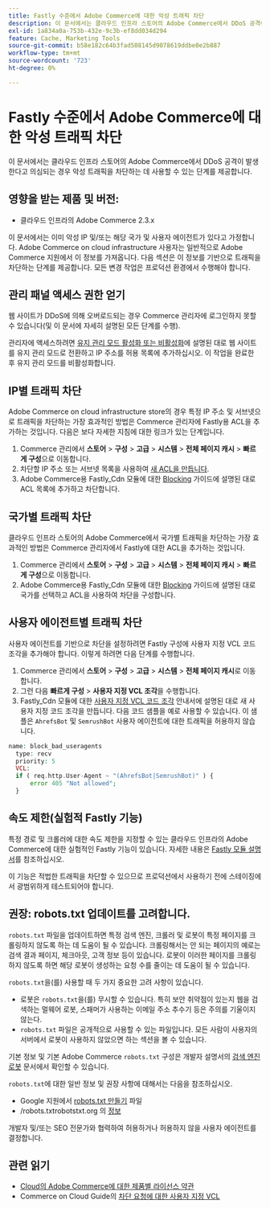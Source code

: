 ```yaml
---
title: Fastly 수준에서 Adobe Commerce에 대한 악성 트래픽 차단
description: 이 문서에서는 클라우드 인프라 스토어의 Adobe Commerce에서 DDoS 공격이 발생한다고 의심되는 경우 악성 트래픽을 차단하는 데 사용할 수 있는 단계를 제공합니다.
exl-id: 1a834a0a-753b-432e-9c3b-ef8dd034d294
feature: Cache, Marketing Tools
source-git-commit: b58e182c64b3fad508145d9078619ddbe0e2b887
workflow-type: tm+mt
source-wordcount: '723'
ht-degree: 0%

---
```


# Fastly 수준에서 Adobe Commerce에 대한 악성 트래픽 차단

이 문서에서는 클라우드 인프라 스토어의 Adobe Commerce에서 DDoS 공격이 발생한다고 의심되는 경우 악성 트래픽을 차단하는 데 사용할 수 있는 단계를 제공합니다.

## 영향을 받는 제품 및 버전:

* 클라우드 인프라의 Adobe Commerce 2.3.x

이 문서에서는 이미 악성 IP 및/또는 해당 국가 및 사용자 에이전트가 있다고 가정합니다. Adobe Commerce on cloud infrastructure 사용자는 일반적으로 Adobe Commerce 지원에서 이 정보를 가져옵니다. 다음 섹션은 이 정보를 기반으로 트래픽을 차단하는 단계를 제공합니다. 모든 변경 작업은 프로덕션 환경에서 수행해야 합니다.

## 관리 패널 액세스 권한 얻기

웹 사이트가 DDoS에 의해 오버로드되는 경우 Commerce 관리자에 로그인하지 못할 수 있습니다(및 이 문서에 자세히 설명된 모든 단계를 수행).

관리자에 액세스하려면 [유지 관리 모드 활성화 또는 비활성화](https://experienceleague.adobe.com/ko/docs/commerce-operations/installation-guide/tutorials/maintenance-mode)에 설명된 대로 웹 사이트를 유지 관리 모드로 전환하고 IP 주소를 허용 목록에 추가하십시오. 이 작업을 완료한 후 유지 관리 모드를 비활성화합니다.

## IP별 트래픽 차단

Adobe Commerce on cloud infrastructure store의 경우 특정 IP 주소 및 서브넷으로 트래픽을 차단하는 가장 효과적인 방법은 Commerce 관리자에 Fastly용 ACL을 추가하는 것입니다. 다음은 보다 자세한 지침에 대한 링크가 있는 단계입니다.

1. Commerce 관리에서 **스토어** > **구성** > **고급** > **시스템** > **전체 페이지 캐시** > **빠르게 구성**&#x200B;으로 이동합니다.
1. 차단할 IP 주소 또는 서브넷 목록을 사용하여 [새 ACL을 만듭니다](https://github.com/fastly/fastly-magento2/blob/master/Documentation/Guides/ACL.md).
1. Adobe Commerce용 Fastly\_Cdn 모듈에 대한 [Blocking](https://github.com/fastly/fastly-magento2/blob/master/Documentation/Guides/BLOCKING.md) 가이드에 설명된 대로 ACL 목록에 추가하고 차단합니다.

## 국가별 트래픽 차단

클라우드 인프라 스토어의 Adobe Commerce에서 국가별 트래픽을 차단하는 가장 효과적인 방법은 Commerce 관리자에서 Fastly에 대한 ACL을 추가하는 것입니다.

1. Commerce 관리에서 **스토어** > **구성** > **고급** > **시스템** > **전체 페이지 캐시** > **빠르게 구성**&#x200B;으로 이동합니다.
1. Adobe Commerce용 Fastly\_Cdn 모듈에 대한 [Blocking](https://github.com/fastly/fastly-magento2/blob/master/Documentation/Guides/BLOCKING.md) 가이드에 설명된 대로 국가를 선택하고 ACL을 사용하여 차단을 구성합니다.

## 사용자 에이전트별 트래픽 차단

사용자 에이전트를 기반으로 차단을 설정하려면 Fastly 구성에 사용자 지정 VCL 코드 조각을 추가해야 합니다. 이렇게 하려면 다음 단계를 수행합니다.

1. Commerce 관리에서 **스토어** > **구성** > **고급** > **시스템** > **전체 페이지 캐시**&#x200B;로 이동합니다.
1. 그런 다음 **빠르게 구성** > **사용자 지정 VCL 조각**&#x200B;을 수행합니다.
1. Fastly\_Cdn 모듈에 대한 [사용자 지정 VCL 코드 조각](https://github.com/fastly/fastly-magento2/blob/master/Documentation/Guides/CUSTOM-VCL-SNIPPETS.md) 안내서에 설명된 대로 새 사용자 지정 코드 조각을 만듭니다. 다음 코드 샘플을 예로 사용할 수 있습니다. 이 샘플은 `AhrefsBot` 및 `SemrushBot` 사용자 에이전트에 대한 트래픽을 허용하지 않습니다.

```php
name: block_bad_useragents
  type: recv
  priority: 5
  VCL:
  if ( req.http.User-Agent ~ "(AhrefsBot|SemrushBot)" ) {
      error 405 "Not allowed";
  }
```

## 속도 제한(실험적 Fastly 기능)

특정 경로 및 크롤러에 대한 속도 제한을 지정할 수 있는 클라우드 인프라의 Adobe Commerce에 대한 실험적인 Fastly 기능이 있습니다. 자세한 내용은 [Fastly 모듈 설명서](https://github.com/fastly/fastly-magento2/blob/master/Documentation/Guides/RATE-LIMITING.md)를 참조하십시오.

이 기능은 적법한 트래픽을 차단할 수 있으므로 프로덕션에서 사용하기 전에 스테이징에서 광범위하게 테스트되어야 합니다.

## 권장: robots.txt 업데이트를 고려합니다.

`robots.txt` 파일을 업데이트하면 특정 검색 엔진, 크롤러 및 로봇이 특정 페이지를 크롤링하지 않도록 하는 데 도움이 될 수 있습니다. 크롤링해서는 안 되는 페이지의 예로는 검색 결과 페이지, 체크아웃, 고객 정보 등이 있습니다. 로봇이 이러한 페이지를 크롤링하지 않도록 하면 해당 로봇이 생성하는 요청 수를 줄이는 데 도움이 될 수 있습니다.

`robots.txt`을(를) 사용할 때 두 가지 중요한 고려 사항이 있습니다.

* 로봇은 `robots.txt`을(를) 무시할 수 있습니다. 특히 보안 취약점이 있는지 웹을 검색하는 멀웨어 로봇, 스패머가 사용하는 이메일 주소 추수기 등은 주의를 기울이지 않는다.
* `robots.txt` 파일은 공개적으로 사용할 수 있는 파일입니다. 모든 사람이 사용자의 서버에서 로봇이 사용하지 않았으면 하는 섹션을 볼 수 있습니다.

기본 정보 및 기본 Adobe Commerce `robots.txt` 구성은 개발자 설명서의 [검색 엔진 로봇](https://experienceleague.adobe.com/ko/docs/commerce-admin/marketing/seo/seo-overview#search-engine-robots) 문서에서 확인할 수 있습니다.

`robots.txt`에 대한 일반 정보 및 권장 사항에 대해서는 다음을 참조하십시오.

* Google 지원에서 [robots.txt 만들기](https://developers.google.com/search/docs/advanced/robots/create-robots-txt) 파일
* /robots.txtrobotstxt.org 의 [정보](https://www.robotstxt.org/robotstxt.html)

개발자 및/또는 SEO 전문가와 협력하여 허용하거나 허용하지 않을 사용자 에이전트를 결정합니다.

## 관련 읽기

* [Cloud의 Adobe Commerce에 대한 제품별 라이선스 약관](https://www.adobe.com/content/dam/cc/en/legal/terms/enterprise/pdfs/PSLT-AdobeCommerceCloud-WW-2023v1.pdf)
* Commerce on Cloud Guide의 [차단 요청에 대한 사용자 지정 VCL](https://experienceleague.adobe.com/ko/docs/commerce-on-cloud/user-guide/cdn/custom-vcl-snippets/fastly-vcl-blocking)
